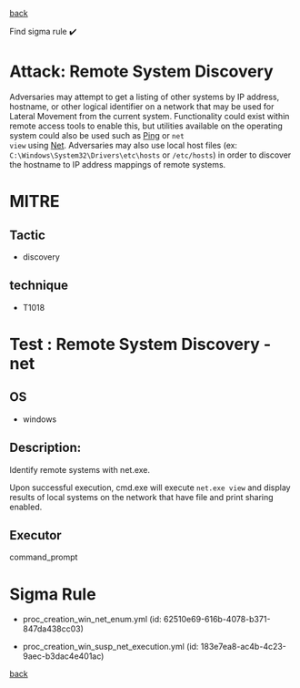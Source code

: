 
[back](../index.md)

Find sigma rule :heavy_check_mark: 

# Attack: Remote System Discovery 

Adversaries may attempt to get a listing of other systems by IP address, hostname, or other logical identifier on a network that may be used for Lateral Movement from the current system. Functionality could exist within remote access tools to enable this, but utilities available on the operating system could also be used such as  [Ping](https://attack.mitre.org/software/S0097) or <code>net view</code> using [Net](https://attack.mitre.org/software/S0039). Adversaries may also use local host files (ex: <code>C:\Windows\System32\Drivers\etc\hosts</code> or <code>/etc/hosts</code>) in order to discover the hostname to IP address mappings of remote systems. 


# MITRE
## Tactic
  - discovery


## technique
  - T1018


# Test : Remote System Discovery - net
## OS
  - windows


## Description:
Identify remote systems with net.exe.

Upon successful execution, cmd.exe will execute `net.exe view` and display results of local systems on the network that have file and print sharing enabled.


## Executor
command_prompt

# Sigma Rule
 - proc_creation_win_net_enum.yml (id: 62510e69-616b-4078-b371-847da438cc03)

 - proc_creation_win_susp_net_execution.yml (id: 183e7ea8-ac4b-4c23-9aec-b3dac4e401ac)



[back](../index.md)
